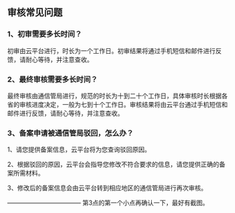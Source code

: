 ## 审核常见问题

### 1、初审需要多长时间？

初审由云平台进行，时长为一个工作日。初审结果将通过手机短信和邮件进行反馈，请耐心等待，并注意查收。

### 2、最终审核需要多长时间？

最终审核由通信管局进行，规范的时长为十到二十个工作日，具体审核时长根据各省的审核进度决定，一般为七到十个工作日。审核结果将由云平台通过手机短信和邮件进行反馈，请耐心等待，并注意查收。

### 3、备案申请被通信管局驳回，怎么办？

1、请您提供备案信息，云平台将为您查询驳回原因。

2、根据驳回的原因，云平台会指导您修改不符合要求的信息，请您提供正确的备案所需材料。

3、修改后的备案信息会由云平台转到相应地区的通信管局进行再次审核。


————————————
第3点的第一个小点再确认一下，最好有截图。





